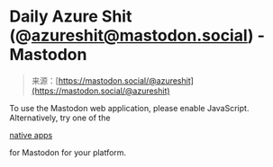 <!--yml
category: 未分类
date: 2024-05-29 12:46:56
-->

# Daily Azure Shit (@azureshit@mastodon.social) - Mastodon

> 来源：[https://mastodon.social/@azureshit](https://mastodon.social/@azureshit)

To use the Mastodon web application, please enable JavaScript. Alternatively, try one of the

[native apps](https://joinmastodon.org/apps)

for Mastodon for your platform.